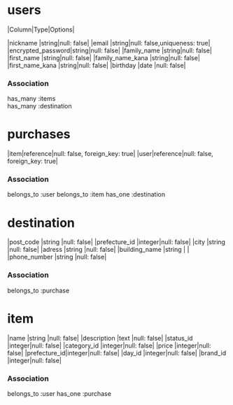 # users
|Column|Type|Options|

|nickname          |string|null: false|
|email             |string|null: false,uniqueness: true|
|encrypted_password|string|null: false|
|family_name       |string|null: false|
|first_name        |string|null: false|
|family_name_kana  |string|null: false|
|first_name_kana   |string|null: false|
|birthday          |date  |null: false|

### Association

has_many :items  
has_many :destination 

# purchases

|item|reference|null: false, foreign_key: true|
|user|reference|null: false, foreign_key: true|

### Association

belongs_to :user
belongs_to :item
has_one    :destination

# destination

|post_code     |string |null: false|
|prefecture_id |integer|null: false|
|city          |string |null: false|
|adress        |string |null: false|
|building_name |string |           |
|phone_number  |string |null: false|

### Association

belongs_to :purchase

# item

|name         |string |null: false|
|description  |text   |null: false|
|status_id    |integer|null: false|
|category_id  |integer|null: false|
|price        |integer|null: false|
|prefecture_id|integer|null: false|
|day_id       |integer|null: false|
|brand_id     |integer|null: false|
### Association

belongs_to :user
has_one :purchase


